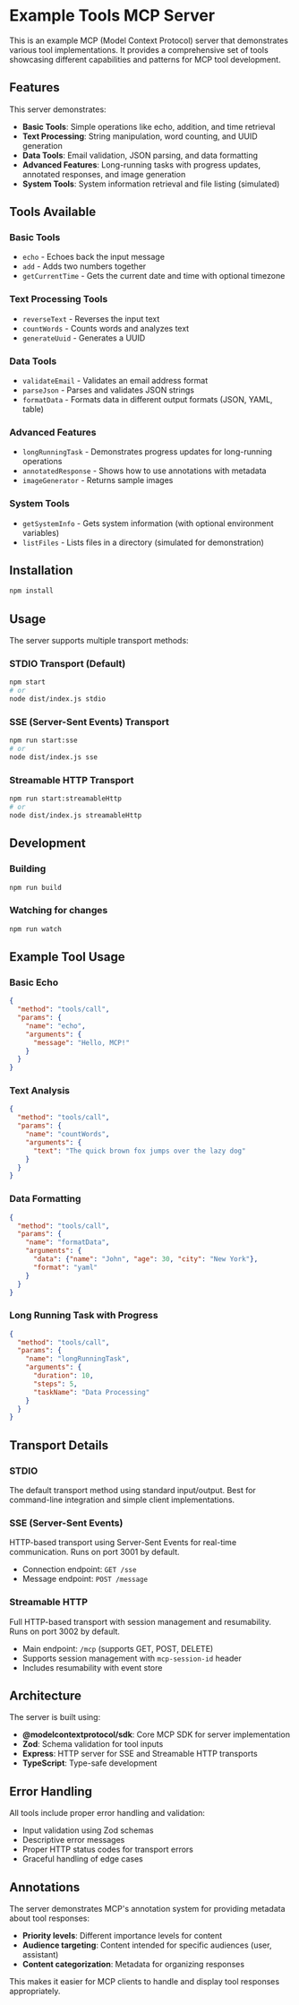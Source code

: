 # Example Tools MCP Server

This is an example MCP (Model Context Protocol) server that demonstrates various tool implementations. It provides a comprehensive set of tools showcasing different capabilities and patterns for MCP tool development.

## Features

This server demonstrates:

- **Basic Tools**: Simple operations like echo, addition, and time retrieval
- **Text Processing**: String manipulation, word counting, and UUID generation
- **Data Tools**: Email validation, JSON parsing, and data formatting
- **Advanced Features**: Long-running tasks with progress updates, annotated responses, and image generation
- **System Tools**: System information retrieval and file listing (simulated)

## Tools Available

### Basic Tools
- `echo` - Echoes back the input message
- `add` - Adds two numbers together
- `getCurrentTime` - Gets the current date and time with optional timezone

### Text Processing Tools
- `reverseText` - Reverses the input text
- `countWords` - Counts words and analyzes text
- `generateUuid` - Generates a UUID

### Data Tools
- `validateEmail` - Validates an email address format
- `parseJson` - Parses and validates JSON strings
- `formatData` - Formats data in different output formats (JSON, YAML, table)

### Advanced Features
- `longRunningTask` - Demonstrates progress updates for long-running operations
- `annotatedResponse` - Shows how to use annotations with metadata
- `imageGenerator` - Returns sample images

### System Tools
- `getSystemInfo` - Gets system information (with optional environment variables)
- `listFiles` - Lists files in a directory (simulated for demonstration)

## Installation

```bash
npm install
```

## Usage

The server supports multiple transport methods:

### STDIO Transport (Default)
```bash
npm start
# or
node dist/index.js stdio
```

### SSE (Server-Sent Events) Transport
```bash
npm run start:sse
# or
node dist/index.js sse
```

### Streamable HTTP Transport
```bash
npm run start:streamableHttp
# or
node dist/index.js streamableHttp
```

## Development

### Building
```bash
npm run build
```

### Watching for changes
```bash
npm run watch
```

## Example Tool Usage

### Basic Echo
```json
{
  "method": "tools/call",
  "params": {
    "name": "echo",
    "arguments": {
      "message": "Hello, MCP!"
    }
  }
}
```

### Text Analysis
```json
{
  "method": "tools/call",
  "params": {
    "name": "countWords",
    "arguments": {
      "text": "The quick brown fox jumps over the lazy dog"
    }
  }
}
```

### Data Formatting
```json
{
  "method": "tools/call",
  "params": {
    "name": "formatData",
    "arguments": {
      "data": {"name": "John", "age": 30, "city": "New York"},
      "format": "yaml"
    }
  }
}
```

### Long Running Task with Progress
```json
{
  "method": "tools/call",
  "params": {
    "name": "longRunningTask",
    "arguments": {
      "duration": 10,
      "steps": 5,
      "taskName": "Data Processing"
    }
  }
}
```

## Transport Details

### STDIO
The default transport method using standard input/output. Best for command-line integration and simple client implementations.

### SSE (Server-Sent Events)
HTTP-based transport using Server-Sent Events for real-time communication. Runs on port 3001 by default.

- Connection endpoint: `GET /sse`
- Message endpoint: `POST /message`

### Streamable HTTP
Full HTTP-based transport with session management and resumability. Runs on port 3002 by default.

- Main endpoint: `/mcp` (supports GET, POST, DELETE)
- Supports session management with `mcp-session-id` header
- Includes resumability with event store

## Architecture

The server is built using:

- **@modelcontextprotocol/sdk**: Core MCP SDK for server implementation
- **Zod**: Schema validation for tool inputs
- **Express**: HTTP server for SSE and Streamable HTTP transports
- **TypeScript**: Type-safe development

## Error Handling

All tools include proper error handling and validation:

- Input validation using Zod schemas
- Descriptive error messages
- Proper HTTP status codes for transport errors
- Graceful handling of edge cases

## Annotations

The server demonstrates MCP's annotation system for providing metadata about tool responses:

- **Priority levels**: Different importance levels for content
- **Audience targeting**: Content intended for specific audiences (user, assistant)
- **Content categorization**: Metadata for organizing responses

This makes it easier for MCP clients to handle and display tool responses appropriately.
